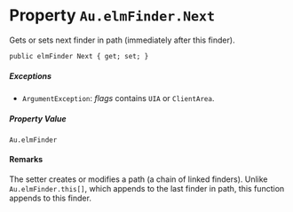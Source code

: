 # Property `Au.elmFinder.Next`

Gets or sets next finder in path (immediately after this finder).

```
public elmFinder Next { get; set; }
```

##### Exceptions

- `ArgumentException`:
    *flags* contains `UIA` or `ClientArea`.

##### Property Value

`Au.elmFinder`

#### Remarks

The setter creates or modifies a path (a chain of linked finders). Unlike `Au.elmFinder.this[]`, which appends to the last finder in path, this function appends to this finder.